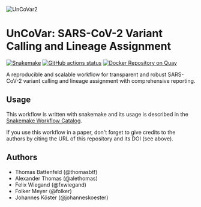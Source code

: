 ![UnCoVar2](https://user-images.githubusercontent.com/77535027/133610563-d190e25c-504e-4953-92dd-f84a5b4a1191.png)
# UnCoVar: SARS-CoV-2 Variant Calling and Lineage Assignment

[![Snakemake](https://img.shields.io/badge/snakemake-≥6.3.0-brightgreen.svg)](https://snakemake.bitbucket.io)
[![GitHub actions status](https://github.com/koesterlab/snakemake-workflow-sars-cov2/workflows/Tests/badge.svg?branch=master)](https://github.com/koesterlab/snakemake-workflow-sars-cov2/actions?query=branch%3Amaster+workflow%3ATests)
[![Docker Repository on Quay](https://quay.io/repository/uncovar/uncovar/status "Docker Repository on Quay")](https://quay.io/repository/uncovar/uncovar)

A reproducible and scalable workflow for transparent and robust SARS-CoV-2 variant calling and lineage assignment with comprehensive reporting.

## Usage

This workflow is written with snakemake and its usage is described in the [Snakemake Workflow Catalog](https://snakemake.github.io/snakemake-workflow-catalog/?usage=TBD).

If you use this workflow in a paper, don't forget to give credits to the authors by citing the URL of this repository and its DOI (see above).

## Authors

* Thomas Battenfeld (@thomasbtf)
* Alexander Thomas (@alethomas)
* Felix Wiegand (@fxwiegand)
* Folker Meyer (@folker)
* Johannes Köster (@johanneskoester)
